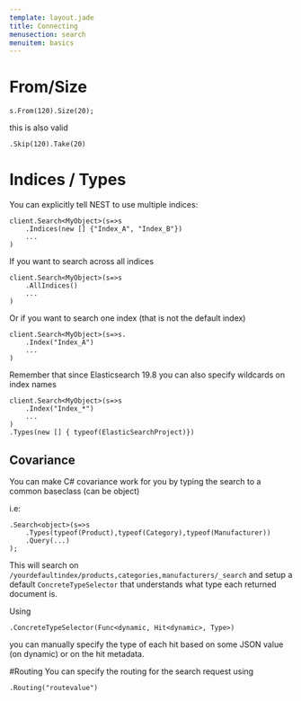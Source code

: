 ```yaml
---
template: layout.jade
title: Connecting
menusection: search
menuitem: basics
---
```



# From/Size

	s.From(120).Size(20);

this is also valid

	.Skip(120).Take(20)

# Indices / Types
You can explicitly tell NEST to use multiple indices:

	client.Search<MyObject>(s=>s
	    .Indices(new [] {"Index_A", "Index_B"})
	    ...
	)

If you want to search across all indices

	client.Search<MyObject>(s=>s
	    .AllIndices()
	    ...
	)

Or if you want to search one index (that is not the default index)

	client.Search<MyObject>(s=>s.
	    .Index("Index_A")
	    ...
	)

Remember that since Elasticsearch 19.8 you can also specify wildcards on index names

	client.Search<MyObject>(s=>s
	    .Index("Index_*")
	    ...
	)
	.Types(new [] { typeof(ElasticSearchProject)})

## Covariance
You can make C# covariance work for you by typing the search to a common baseclass (can be object)

i.e:

	.Search<object>(s=>s
    	.Types(typeof(Product),typeof(Category),typeof(Manufacturer))
    	.Query(...)
	);

This will search on `/yourdefaultindex/products,categories,manufacturers/_search` and setup a default `ConcreteTypeSelector` that understands what type each returned document is.

Using 

	.ConcreteTypeSelector(Func<dynamic, Hit<dynamic>, Type>)

you can manually specify the type of each hit based on some JSON value (on dynamic) or on the hit metadata.

#Routing
You can specify the routing for the search request using 

	.Routing("routevalue")

